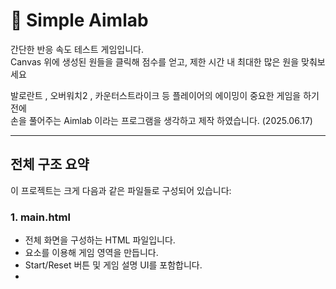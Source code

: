 # 🎯 Simple Aimlab

간단한 반응 속도 테스트 게임입니다.  
Canvas 위에 생성된 원들을 클릭해 점수를 얻고, 제한 시간 내 최대한 많은 원을 맞춰보세요

발로란트 , 오버워치2 , 카운터스트라이크 등 플레이어의 에이밍이 중요한 게임을 하기전에  
손을 풀어주는 Aimlab 이라는 프로그램을 생각하고 제작 하였습니다. (2025.06.17)

---

## 전체 구조 요약

이 프로젝트는 크게 다음과 같은 파일들로 구성되어 있습니다:

### 1. main.html
- 전체 화면을 구성하는 HTML 파일입니다.
- <canvas> 요소를 이용해 게임 영역을 만듭니다.
- Start/Reset 버튼 및 게임 설명 UI를 포함합니다.
- <script type="module">을 통해 script.js를 로딩합니다.

### 2. style.css
- 게임 화면, 버튼, 설명 UI 등의 스타일을 담당합니다.
- 주요 스타일 요소:
  - 버튼 hover 효과
  - .info 섹션의 스타일
  - 캔버스 배경 및 테두리

### 3. script.js (메인 js파일)
- 게임 로직을 제어하는 핵심 파일입니다.
- 불러오는 모듈:
  - Component 클래스 (from component.js)
  - myGameArea 게임 영역 설정 (from myGameArea.js)
  - addScore 점수 증가 함수 (from addScore.js)
- 주요 함수:
  - startGameWithDelay() – 3초 카운트다운 후 게임 시작
  - startGame() – 원 생성 및 캔버스 그리기
  - gameTimer() – 10초 타이머
  - handleClick() – 원 클릭 시 처리
  - clearGame() – 게임 초기화
  - drawGamePieces() – 캔버스에 원 그리기
- 이벤트 바인딩:
  - DOMContentLoaded 이벤트 이후 버튼에 클릭 이벤트 연결

### 4. myGameArea.js
- Canvas를 초기화하고 그리드를 그리는 모듈입니다.
- 주요 메서드:
  - start(handleClick) – 캔버스 사이즈 설정 및 클릭 이벤트 바인딩
  - clear() – 캔버스를 초기화하면서 격자 배경을 다시 그림
  - drawGrid() – 격자 배경을 그림

### 5. component.js
- 원을 생성하고 그리는 클래스입니다.
- 클래스: Component
  - 속성: 반지름, 색상, x좌표, y좌표
  - 메서드: draw(ctx) – 원을 그림
  - 정적 메서드: getRandomPosition() – 겹치지 않도록 위치 계산

### 6. addScore.js
- 점수를 1점씩 증가시키는 간단한 유틸 함수 제공
- 함수: addScore() – 현재 점수를 가져와 1 증가

---

## 전체 흐름 (게임 실행 순서)

1. **HTML 로딩 완료 →** DOMContentLoaded 이벤트 발생
2. script.js 내 이벤트 리스너가 버튼과 연결됨
3. **유저가 Start 버튼 클릭 시:**
   - startGameWithDelay() 실행 → 3초 카운트다운
   - 이후 `startGame()` 호출 → 원 6개 생성 + 캔버스에 그림
   - gameTimer("on") → 10초 타이머 시작

4. **유저가 Canvas 클릭 시:**
   - handleClick() → 원과 거리 계산
   - 맞췄으면 해당 원 위치 이동 + addScore()로 점수 1점 증가

5. **10초 종료 시:**
   - gameTimer() → "Game Over" 표시 + 원 제거

6. **Reset 버튼 클릭 시:**
   - clearGame() → 원, 타이머, 점수 초기화

---
## 실행 화면
![image](https://github.com/user-attachments/assets/235260fa-d33b-41b8-a799-5d4df20c173c)

![image](https://github.com/user-attachments/assets/33d59a25-30df-486b-bc09-5a3d9ecf5c73)


---

## Module Diagram 

![image](https://github.com/user-attachments/assets/86d00a01-59ca-498a-9666-753ffd7f6c54)

---

## scirpt.js Flowchart Diagram
 ![image](https://github.com/user-attachments/assets/cfe53ec4-666e-4858-8b33-c21ea51ae045)


